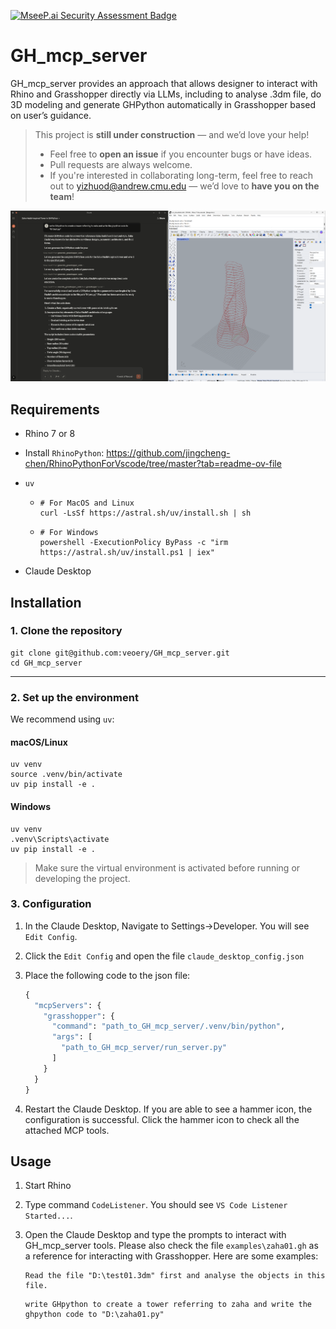 [![MseeP.ai Security Assessment Badge](https://mseep.net/pr/veoery-gh-mcp-server-badge.png)](https://mseep.ai/app/veoery-gh-mcp-server)

# GH_mcp_server

GH_mcp_server provides an approach that allows designer to interact with Rhino and Grasshopper directly via LLMs, including to analyse .3dm file, do 3D modeling and generate GHPython automatically in Grasshopper based on user’s guidance.

>  This project is **still under construction** — and we’d love your help!
>
> - Feel free to **open an issue** if you encounter bugs or have ideas.
> - Pull requests are always welcome.
> - If you're interested in collaborating long-term, feel free to reach out to yizhuod@andrew.cmu.edu — we’d love to **have you on the team**!

![Alt text](examples/zaha01.png)

## Requirements

- Rhino 7 or 8

- Install `RhinoPython`: https://github.com/jingcheng-chen/RhinoPythonForVscode/tree/master?tab=readme-ov-file

- `uv`

  - ```
    # For MacOS and Linux
    curl -LsSf https://astral.sh/uv/install.sh | sh
    ```

  - ``````
    # For Windows
    powershell -ExecutionPolicy ByPass -c "irm https://astral.sh/uv/install.ps1 | iex"
    ``````

- Claude Desktop

## Installation

### 1. Clone the repository

```
git clone git@github.com:veoery/GH_mcp_server.git
cd GH_mcp_server
```

------

### 2. Set up the environment

We recommend using `uv`:

#### macOS/Linux

```
uv venv
source .venv/bin/activate
uv pip install -e .
```

#### Windows

```
uv venv
.venv\Scripts\activate
uv pip install -e .
```

> Make sure the virtual environment is activated before running or developing the project.

### 3. Configuration

1. In the Claude Desktop, Navigate to Settings->Developer. You will see ```Edit Config```.

2. Click the ```Edit Config``` and open the file ```claude_desktop_config.json```

3. Place the following code to the json file:
   ```python
   {
     "mcpServers": {
       "grasshopper": {
         "command": "path_to_GH_mcp_server/.venv/bin/python",
         "args": [
           "path_to_GH_mcp_server/run_server.py"
         ]
       }
     }
   }
   ```

4. Restart the Claude Desktop. If you are able to see a hammer icon, the configuration is successful. Click the hammer icon to check all the attached MCP tools.

## Usage

1. Start Rhino

2. Type command `CodeListener`. You should see `VS Code Listener Started...`.

3. Open the Claude Desktop and type the prompts to interact with GH_mcp_server tools. Please also check the file `examples\zaha01.gh` as a reference for interacting with Grasshopper. Here are some examples:

   ```
   Read the file "D:\test01.3dm" first and analyse the objects in this file.
   ```

   ```
   write GHpython to create a tower referring to zaha and write the ghpython code to "D:\zaha01.py"
   ```

​	